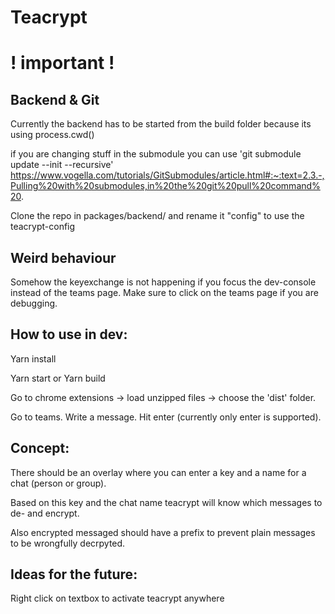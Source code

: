 # Teacrypt

# ! important !

## Backend & Git

Currently the backend has to be started from the build folder because its using process.cwd()

if you are changing stuff in the submodule you can use 'git submodule update --init --recursive'
https://www.vogella.com/tutorials/GitSubmodules/article.html#:~:text=2.3.-,Pulling%20with%20submodules,in%20the%20git%20pull%20command%20.

Clone the repo in packages/backend/ and rename it "config" to use the teacrypt-config

## Weird behaviour

Somehow the keyexchange is not happening if you focus the dev-console instead of the teams page. Make sure to click on the teams page if you are debugging.

## How to use in dev:

Yarn install

Yarn start or Yarn build

Go to chrome extensions -> load unzipped files -> choose the 'dist' folder.

Go to teams. Write a message. Hit enter (currently only enter is supported).

## Concept:

There should be an overlay where you can enter a key and a name for a chat (person or group).

Based on this key and the chat name teacrypt will know which messages to de- and encrypt.

Also encrypted messaged should have a prefix to prevent plain messages to be wrongfully decrpyted.

## Ideas for the future:

Right click on textbox to activate teacrypt anywhere
